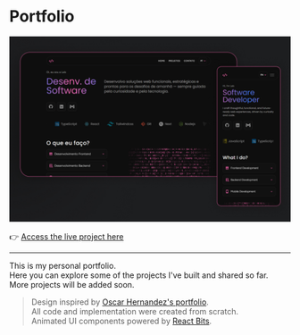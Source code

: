 # Portfolio

![Preview](public/assets/images/preview.jpg)  

👉 [Access the live project here]()

---

This is my personal portfolio.  
Here you can explore some of the projects I've built and shared so far.  
More projects will be added soon.

> Design inspired by [Oscar Hernandez's portfolio](https://oscarhernandez.vercel.app/).  
> All code and implementation were created from scratch.  
> Animated UI components powered by [React Bits](https://www.reactbits.dev/).